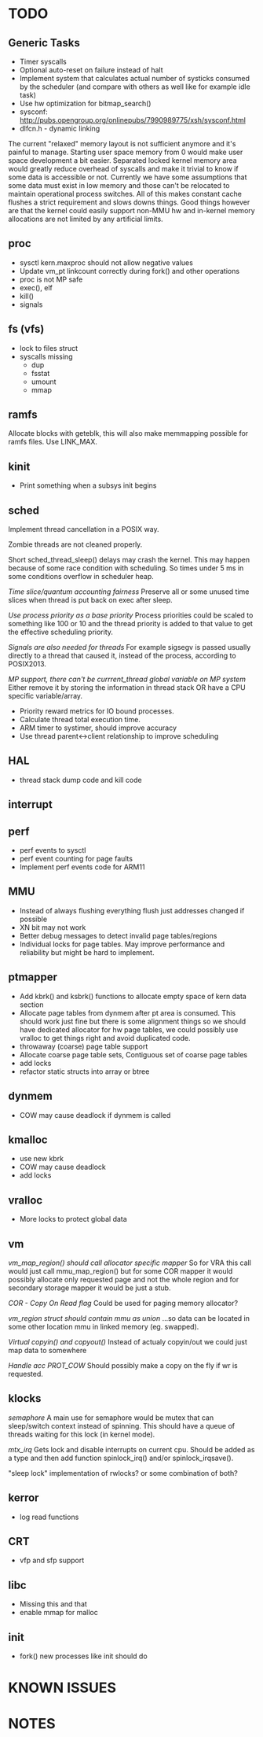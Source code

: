 TODO
====

Generic Tasks
-------------

- Timer syscalls
- Optional auto-reset on failure instead of halt
- Implement system that calculates actual number of systicks consumed by
  the scheduler (and compare with others as well like for example idle task)
- Use hw optimization for bitmap_search()
- sysconf: http://pubs.opengroup.org/onlinepubs/7990989775/xsh/sysconf.html
- dlfcn.h - dynamic linking

The current "relaxed" memory layout is not sufficient anymore and it's painful
to manage. Starting user space memory from 0 would make user space development
a bit easier. Separated locked kernel memory area would greatly reduce overhead
of syscalls and make it trivial to know if some data is accessible or not.
Currently we have some assumptions that some data must exist in low memory and
those can't be relocated to maintain operational process switches. All of this
makes constant cache flushes a strict requirement and slows downs things.
Good things however are that the kernel could easily support non-MMU hw and
in-kernel memory allocations are not limited by any artificial limits.

proc
----

- sysctl kern.maxproc should not allow negative values
- Update vm_pt linkcount correctly during fork() and other operations
- proc is not MP safe
- exec(), elf
- kill()
- signals

fs (vfs)
--------

- lock to files struct
- syscalls missing
    - dup
    - fsstat
    - umount
    - mmap

ramfs
-----

Allocate blocks with geteblk, this will also make memmapping possible for ramfs
files.
Use LINK_MAX.

kinit
-----

- Print something when a subsys init begins

sched
-----

Implement thread cancellation in a POSIX way.

Zombie threads are not cleaned properly.

Short sched_thread_sleep() delays may crash the kernel. This may happen because
of some race condition with scheduling. So times under 5 ms in some conditions
overflow in scheduler heap.

*Time slice/quantum accounting fairness*
Preserve all or some unused time slices when thread is put back on exec
after sleep.

*Use process priority as a base priority*
Process priorities could be scaled to something like 100 or 10 and the thread
priority is added to that value to get the effective scheduling priority.

*Signals are also needed for threads*
For example sigsegv is passed usually directly to a thread that caused it,
instead of the process, according to POSIX2013.

*MP support, there can't be currrent_thread global variable on MP system*
Either remove it by storing the information in thread stack OR have a CPU
specific variable/array.

- Priority reward metrics for IO bound processes.
- Calculate thread total execution time.
- ARM timer to systimer, should improve accuracy
- Use thread parent<->client relationship to improve scheduling

HAL
---

- thread stack dump code and kill code

interrupt
---------

perf
----

- perf events to sysctl
- perf event counting for page faults
- Implement perf events code for ARM11

MMU
---

- Instead of always flushing everything flush just addresses changed if
  possible
- XN bit may not work
- Better debug messages to detect invalid page tables/regions
- Individual locks for page tables.
  May improve performance and reliability but might be hard to implement.

ptmapper
--------

- Add kbrk() and ksbrk() functions to allocate empty space of kern data section
- Allocate page tables from dynmem after pt area is consumed.
  This should work just fine but there is some alignment things so we should
  have dedicated allocator for hw page tables, we could possibly use vralloc to
  get things right and avoid duplicated code.
- throwaway (coarse) page table support
- Allocate coarse page table sets, Contiguous set of coarse page tables
- add locks
- refactor static structs into array or btree

dynmem
------

- COW may cause deadlock if dynmem is called

kmalloc
-------

- use new kbrk
- COW may cause deadlock
- add locks

vralloc
-------

- More locks to protect global data

vm
--

*vm_map_region() should call allocator specific mapper*
So for VRA this call would just call mmu_map_region() but for some COR mapper
it would possibly allocate only requested page and not the whole region and for
secondary storage mapper it would be just a stub.

*COR - Copy On Read flag*
Could be used for paging memory allocator?

*vm_region struct should contain mmu as union*
...so data can be located in some other location mmu in linked memory
(eg. swapped).

*Virtual copyin() and copyout()*
Instead of actualy copyin/out we could just map data to somewhere

*Handle acc PROT_COW*
Should possibly make a copy on the fly if wr is requested.

klocks
------

*semaphore*
A main use for semaphore would be mutex that can sleep/switch context instead of
spinning. This should have a queue of threads waiting for this lock (in kernel
mode).

*mtx_irq*
Gets lock and disable interrupts on current cpu. Should be added as a type and
then add function spinlock_irq() and/or spinlock_irqsave().

"sleep lock" implementation of rwlocks? or some combination of both?

kerror
------

- log read functions

CRT
---

- vfp and sfp support

libc
----

- Missing this and that
- enable mmap for malloc

init
----

- fork() new processes like init should do


KNOWN ISSUES
============


NOTES
=====

